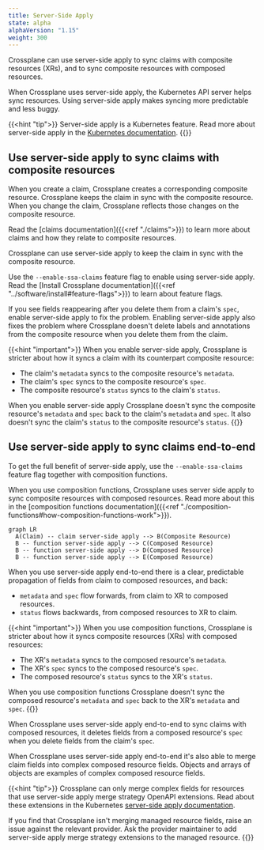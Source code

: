 ```yaml
---
title: Server-Side Apply
state: alpha
alphaVersion: "1.15"
weight: 300
---
```


Crossplane can use server-side apply to sync claims with composite resources
(XRs), and to sync composite resources with composed resources.

When Crossplane uses server-side apply, the Kubernetes API server helps sync
resources. Using server-side apply makes syncing more predictable and less
buggy.

{{<hint "tip">}}
Server-side apply is a Kubernetes feature. Read more about server-side apply in
the [Kubernetes documentation](https://kubernetes.io/docs/reference/using-api/server-side-apply/).
{{</hint>}}

## Use server-side apply to sync claims with composite resources

When you create a claim, Crossplane creates a corresponding composite resource.
Crossplane keeps the claim in sync with the composite resource. When you change
the claim, Crossplane reflects those changes on the composite resource.

Read the [claims documentation]({{<ref "./claims">}}) to learn more about claims
and how they relate to composite resources.

Crossplane can use server-side apply to keep the claim in sync with the
composite resource.

Use the `--enable-ssa-claims` feature flag to enable using server-side apply.
Read the [Install Crossplane documentation]({{<ref "../software/install#feature-flags">}})
to learn about feature flags.

If you see fields reappearing after you delete them from a claim's `spec`,
enable server-side apply to fix the problem. Enabling server-side apply also
fixes the problem where Crossplane doesn't delete labels and annotations from
the composite resource when you delete them from the claim.

{{<hint "important">}}
When you enable server-side apply, Crossplane is stricter about how it syncs
a claim with its counterpart composite resource:

- The claim's `metadata` syncs to the composite resource's `metadata`.
- The claim's `spec` syncs to the composite resource's `spec`.
- The composite resource's `status` syncs to the claim's `status`.

When you enable server-side apply Crossplane doesn't sync the composite resource's `metadata`
and `spec` back to the claim's `metadata` and `spec`. It also doesn't sync the
claim's `status` to the composite resource's `status`.
{{</hint>}}

## Use server-side apply to sync claims end-to-end

To get the full benefit of server-side apply, use the `--enable-ssa-claims`
feature flag together with composition functions.

When you use composition functions, Crossplane uses server side apply to sync
composite resources with composed resources. Read more about this in the
[composition functions documentation]({{<ref "./composition-functions#how-composition-functions-work">}}).

```mermaid
graph LR
  A(Claim) -- claim server-side apply --> B(Composite Resource)
  B -- function server-side apply --> C(Composed Resource)
  B -- function server-side apply --> D(Composed Resource)
  B -- function server-side apply --> E(Composed Resource)
```

When you use server-side apply end-to-end there is a clear, predictable
propagation of fields from claim to composed resources, and back:

* `metadata` and `spec` flow forwards, from claim to XR to composed resources.
* `status` flows backwards, from composed resources to XR to claim.

{{<hint "important">}}
When you use composition functions, Crossplane is stricter about how it syncs
composite resources (XRs) with composed resources:

- The XR's `metadata` syncs to the composed resource's `metadata`.
- The XR's `spec` syncs to the composed resource's `spec`.
- The composed resource's `status` syncs to the XR's `status`.

When you use composition functions Crossplane doesn't sync the composed resource's `metadata`
and `spec` back to the XR's `metadata` and `spec`.
{{</hint>}}

When Crossplane uses server-side apply end-to-end to sync claims with composed
resources, it deletes fields from a composed resource's `spec` when you
delete fields from the claim's `spec`.

When Crossplane uses server-side apply end-to-end it's also able to merge claim
fields into complex composed resource fields. Objects and arrays of objects are
examples of complex composed resource fields.

{{<hint "tip">}}
Crossplane can only merge complex fields for resources that use server-side
apply merge strategy OpenAPI extensions. Read about these extensions in the
Kubernetes [server-side apply documentation](https://kubernetes.io/docs/reference/using-api/server-side-apply/#merge-strategy).

If you find that Crossplane isn't merging managed resource fields, raise an
issue against the relevant provider. Ask the provider maintainer to add
server-side apply merge strategy extensions to the managed resource.
{{</hint>}}
